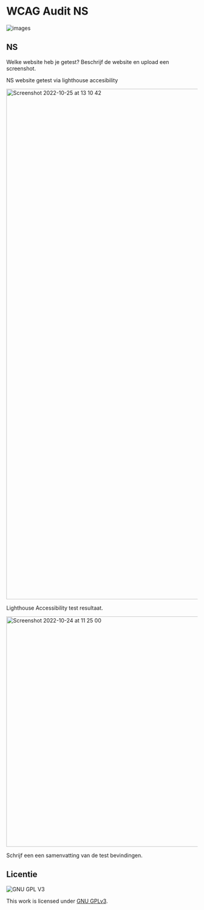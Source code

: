 


# WCAG Audit NS

![images](https://user-images.githubusercontent.com/94745953/200548088-f254976f-7c01-41ea-83d1-a9785d057a49.jpg)


## NS

Welke website heb je getest? Beschrijf de website en upload een screenshot. 

NS website getest via lighthouse accesibility

<img width="1341" alt="Screenshot 2022-10-25 at 13 10 42" src="https://user-images.githubusercontent.com/94745953/200548478-9267a9d6-5e26-4b15-8142-3de14197be13.png">






Lighthouse Accessibility test resultaat.

<img width="605" alt="Screenshot 2022-10-24 at 11 25 00" src="https://user-images.githubusercontent.com/94745953/200548514-d8e07602-d361-467a-a59f-b5331fe13ad2.png">




Schrijf een een samenvatting van de test bevindingen.






## Licentie

![GNU GPL V3](https://www.gnu.org/graphics/gplv3-127x51.png)

This work is licensed under [GNU GPLv3](./LICENSE).
